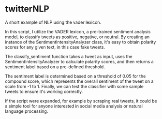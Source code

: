# twitterNLP

A short example of NLP using the vader lexicon.

In this script, I utilize the VADER lexicon, a pre-trained sentiment analysis model, to classify tweets as positive, negative, or neutral. By creating an instance of the SentimentIntensityAnalyzer class, it's easy to obtain polarity scores for any given text, in this case fake tweets.

The classify_sentiment function takes a tweet as input, uses the SentimentIntensityAnalyzer to calculate polarity scores, and then returns a sentiment label based on a pre-defined threshold.

The sentiment label is determined based on a threshold of 0.05 for the compound score, which represents the overall sentiment of the tweet on a scale from -1 to 1. Finally, we can test the classifier with some sample tweets to ensure it's working correctly.

If the script were expanded, for example by scraping real tweets, it could be a simple tool for anyone interested in social media analysis or natural language processing.

